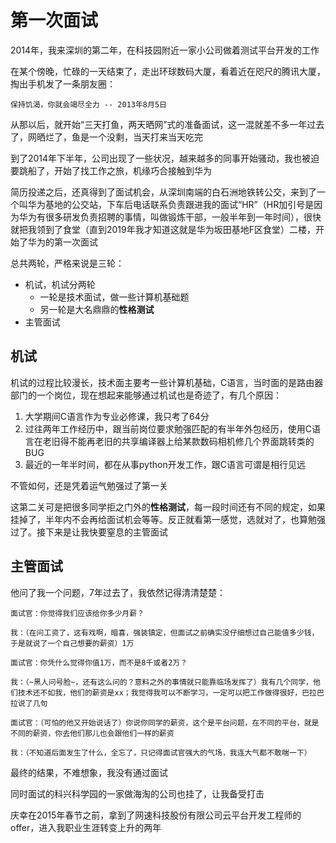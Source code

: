 # 第一次面试
2014年，我来深圳的第二年，在科技园附近一家小公司做着测试平台开发的工作

在某个傍晚，忙碌的一天结束了，走出环球数码大厦，看着近在咫尺的腾讯大厦，掏出手机发了一条朋友圈：
```
保持饥渴，你就会竭尽全力 -- 2013年8月5日
```
从那以后，就开始“三天打鱼，两天晒网”式的准备面试，这一混就差不多一年过去了，网晒烂了，鱼是一个没剩，当天打来当天吃完

到了2014年下半年，公司出现了一些状况，越来越多的同事开始骚动，我也被迫要跳船了，开始了找工作之旅，机缘巧合接触到华为

简历投递之后，还真得到了面试机会，从深圳南端的白石洲地铁转公交，来到了一个叫华为基地的公交站，下车后电话联系负责跟进我的面试“HR”（HR加引号是因为华为有很多研发负责招聘的事情，叫做锻炼干部，一般半年到一年时间），很快就把我领到了食堂（直到2019年我才知道这就是华为坂田基地F区食堂）二楼，开始了华为的第一次面试

总共两轮，严格来说是三轮：
- 机试，机试分两轮
  - 一轮是技术面试，做一些计算机基础题
  - 另一轮是大名鼎鼎的**性格测试**
- 主管面试

## 机试
机试的过程比较漫长，技术面主要考一些计算机基础，C语言，当时面的是路由器部门的一个岗位，现在想起来能够通过机试也是奇迹了，有几个原因：

1. 大学期间C语言作为专业必修课，我只考了64分
2. 过往两年工作经历中，跟当前岗位要求勉强匹配的有半年外包经历，使用C语言在老旧得不能再老旧的共享编译器上给某款数码相机修几个界面跳转类的BUG
3. 最近的一年半时间，都在从事python开发工作，跟C语言可谓是相行见远

不管如何，还是凭着运气勉强过了第一关

这第二关可是把很多同学拒之门外的**性格测试**，每一段时间还有不同的规定，如果挂掉了，半年内不会再给面试机会等等。反正就看第一感觉，选就对了，也算勉强过了。接下来是让我快要窒息的主管面试

## 主管面试
他问了我一个问题，7年过去了，我依然记得清清楚楚：
```
面试官：你觉得我们应该给你多少月薪？

我：（在问工资了，这有戏啊，暗喜，强装镇定，但面试之前确实没仔细想过自己能值多少钱，于是就说了一个自己想要的薪资）1万

面试官：你凭什么觉得你值1万，而不是8千或者2万？

我：（~黑人问号脸~，还有这么问的？意料之外的事情就只能靠临场发挥了）我有几个同学，他们技术还不如我，他们的薪资是xx；我觉得我可以不断学习，一定可以把工作做得很好，巴拉巴拉说了几句

面试官：（可怕的他又开始说话了）你说你同学的薪资，这个是平台问题，在不同的平台，就是不同的薪资，你去他们那儿也会跟他们一样的薪资

我：（不知道后面发生了什么，全忘了，只记得面试官强大的气场，我连大气都不敢喘一下）
```

最终的结果，不难想象，我没有通过面试

同时面试的科兴科学园的一家做海淘的公司也挂了，让我备受打击

庆幸在2015年春节之前，拿到了网速科技股份有限公司云平台开发工程师的offer，进入我职业生涯转变上升的两年